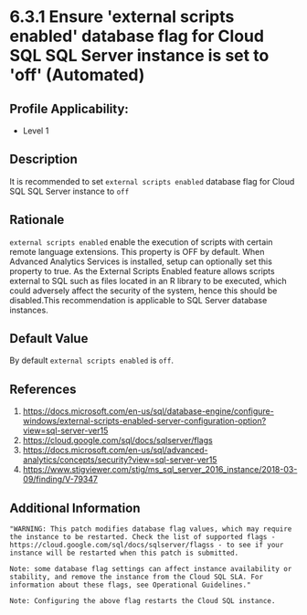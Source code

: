 # 6.3.1 Ensure 'external scripts enabled' database flag for Cloud SQL SQL Server instance is set to 'off' (Automated)

## Profile Applicability:

- Level 1

## Description

It is recommended to set `external scripts enabled` database flag for Cloud SQL SQL Server instance to `off`

## Rationale

`external scripts enabled` enable the execution of scripts with certain remote language extensions. This property is OFF by default. When Advanced Analytics Services is installed, setup can optionally set this property to true. As the External Scripts Enabled feature allows scripts external to SQL such as files located in an R library to be executed, which could adversely affect the security of the system, hence this should be disabled.This recommendation is applicable to SQL Server database instances.

## Default Value

By default `external scripts enabled` is `off`.

## References

1. https://docs.microsoft.com/en-us/sql/database-engine/configure-windows/external-scripts-enabled-server-configuration-option?view=sql-server-ver15
2. https://cloud.google.com/sql/docs/sqlserver/flags
3. https://docs.microsoft.com/en-us/sql/advanced-analytics/concepts/security?view=sql-server-ver15
4. https://www.stigviewer.com/stig/ms_sql_server_2016_instance/2018-03-09/finding/V-79347

## Additional Information

```
"WARNING: This patch modifies database flag values, which may require the instance to be restarted. Check the list of supported flags - https://cloud.google.com/sql/docs/sqlserver/flagss - to see if your instance will be restarted when this patch is submitted. 

Note: some database flag settings can affect instance availability or stability, and remove the instance from the Cloud SQL SLA. For information about these flags, see Operational Guidelines."
 
Note: Configuring the above flag restarts the Cloud SQL instance.
```